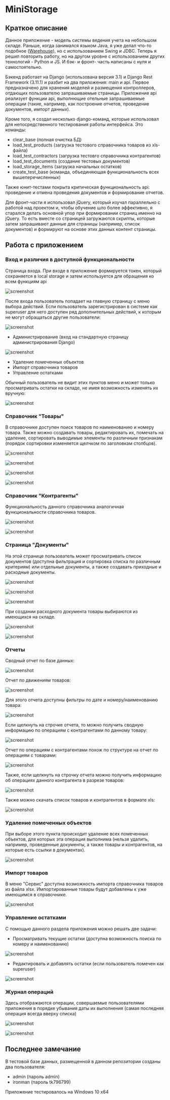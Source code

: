 # MiniStorage

## Краткое описание

Данное приложение - модель системы ведения учета на небольшом складе. 
Раньше, когда занимался языком Java, я уже делал что-то 
подобное ([Warehouse](https://github.com/SergeyLebidko/Warehouse)), но с 
использованием Swing и JDBC. Теперь я решил повторить работу, но на другом 
уровне с использованием других технологий - Python и JS. 
И бэк- и фронт- часть написаны с нуля и самостоятельно.
 
Бэкенд работает на Django (использована версия 3.1) и Django Rest Framework (3.11.1)
и разбит на два приложения: main и api. Первое предназначено для хранения моделей и 
размещения контроллеров, отдающих пользователю запрашиваемые страницы.
Приложение api реализует функции api, выполнющие отельные запрашиваемые 
операции (такие, например, как построение отчетов, проведение документов,
импорт данных).

Кроме того, я создал несколько django-команд, которые использовал для 
непосредственного тестирования работы интерфейса. Это команды:
- clear_base (полная очистка БД)
- load_test_products (загрузка тестового справочника товаров из xls-файла)
- load_test_contractors (загрузка тестовго справочника контрагентов)
- load_test_documents (создание тестовых документов)
- load_storage_items (загрузка начальных остатков)
- create_test_base (команда, объединяющая функциональность всех вышеперечисленных)

Также юнит-тестами покрыта критическая функциональность api:
проведение и отмена проведения документов и формирование отчетов.

Для фронт-части я использовал jQuery, который изучал параллельно с работой над
проектом и, чтобы обучение шло более эффективно, я старался делать основной упор при 
формировании страниц именно на jQuery. То есть вместе со страницей загружаются скрипты,
которые затем запрашивают данные для страницы (например, список документов) и формируют
на основе этих данных контент страницы.

## Работа с приложением

### Вход и различия в доступной функциональности 

Страница входа.
При входе в приложение формируется токен, который сохраняется в local storage и затем
используется для обращения ко всем функциям api
 
![screenshot](screenshots/screen1.jpg)

После входа пользователь попадает на главную страницу с меню выбора действий. Если пользователь
зарегистрирован в системе как superuser для него доступен ряд дополнительных действий, к 
которым не могут обращаться другие пользователи:

![screenshot](screenshots/screen2.jpg)

- Администрирование (вход на стандартную страницу администрирования Django)

![screenshot](screenshots/screen3.jpg)

- Удаление помеченных объектов
- Импорт справочника товаров
- Управление остатками

Обычный пользователь не видит этих пунктов меню и может только просматривать
остатки на складе, не имея возможность изменять их вручную:

![screenshot](screenshots/screen4.jpg)

### Справочник "Товары"

В справочнике доступен поиск товаров по наименованию и номеру товара.
Также можно создавать товары, редактировать их, помечать на удаление, 
сортировать выводимые элементы по различным признакам (порядок сортировки 
изменяется щелчком по заголовкам столбцов).

![screenshot](screenshots/screen5.jpg)

![screenshot](screenshots/screen6.jpg)

![screenshot](screenshots/screen7.jpg)

![screenshot](screenshots/screen8.jpg)

### Справочник "Контрагенты"

Функциональность данного справочника аналогичная функциональности 
справочника товаров.

![screenshot](screenshots/screen9.jpg)

![screenshot](screenshots/screen10.jpg)

### Страница "Документы"

На этой странице пользователь может просматривать список документов (доступна
фильтрация и сортировка списка по различным критериям) или отдельные документы, а также 
создавать приходные и расходные документы.

![screenshot](screenshots/screen11.jpg)

![screenshot](screenshots/screen12.jpg)
 
![screenshot](screenshots/screen13.jpg)

При создании расходного документа товары выбираются из имеющихся на складе.

![screenshot](screenshots/screen14.jpg)

![screenshot](screenshots/screen15.jpg)

### Отчеты

Сводный отчет по базе данных:

![screenshot](screenshots/screen16.jpg)

Отчет по движениям товаров:

![screenshot](screenshots/screen17.jpg)

Для этого отчета доступны фильтры по дате и номеру/наименованию товара:

![screenshot](screenshots/screen18.jpg)

Если щелкнуть на строчке отчета, то можно получить сводную информацию
по операциям с контрагентами по данному товару:

![screenshot](screenshots/screen19.jpg)

Отчет по операциям с контрагентами похож по структуре на отчет по операциям
с товарами:

![screenshot](screenshots/screen20.jpg)

Также, если щелкнуть на строчку отчета можно получить информацию об операциях
данного контрагента в разрезе товаров:

![screenshot](screenshots/screen21.jpg)

Также можно скачать список товаров и контрагентов в формате xls:

![screenshot](screenshots/screen22.jpg)

### Удаление помеченных объектов

При выборе этого пункта происходит удаление всех помеченных объектов, для
которых эта операция выполнима (нельзя удалить, например, проведенные документы,
а также товары и контрагентов, на которые есть ссылки в документах).

![screenshot](screenshots/screen23.jpg)

### Импорт товаров

В меню "Сервис" доступна возможность импорта справочника товаров из файла
xlsx. Импортированные товары будут добавлены к уже имеющимся в справочнике.

![screenshot](screenshots/screen24.jpg)

### Управление остатками

С помощью данного раздела приложения можно решать две задачи:
- Просматривать текущие остатки (доступна возможность поиска по номеру и наименованию)

![screenshot](screenshots/screen25.jpg)

- Редактировать и добавлять остатки (если пользователь помечен как superuser)

![screenshot](screenshots/screen26.jpg)

### Журнал операций

Здесь отображаются операции, совершаемые пользователями приложения в порядке 
убывания даты их выполнения (самая последняя операция всегда вверху списка)

![screenshot](screenshots/screen27.jpg)

![screenshot](screenshots/screen28.jpg)

## Последнее замечание

В тестовой базе данных, размещенной в данном репозитории созданы два пользователя:

- admin (пароль admin) 
- ironman (пароль tk796799) 

Приложение тестировалось на Windows 10 x64
